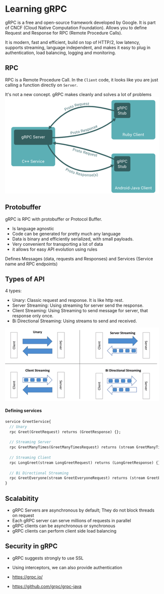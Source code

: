 # Learning gRPC
gRPC is a free and open-source framework developed by Google. It is part of CNCF (Cloud Native Computation Foundation). Allows you to define Request and Response for RPC (Remote Procedure Calls).

It is modern, fast and efficient, build on top of HTTP/2, low latency, supports streaming, language independent, and makes it easy to plug in authentication, load balancing, logging and monitoring.

## RPC
RPC is a Remote Procedure Call. In the `Client` code, it looks like you are just calling a function directly on `Server`. 

It's not a new concept. gRPC makes cleanly and solves a lot of problems
![Diagram](images/grpc-diagram.png)

## Protobuffer
gRPC is RPC with protobuffer or Protocol Buffer. 
- Is language agnostic
- Code can be generated for pretty much any language
- Data is binary and efficiently serialized, with small payloads.
- Very convenient for transporting a lot of data
- it allows for easy API evolution using rules

Defines Messages (data, requests and Responses) and Services (Service name and RPC endpoints)

## Types of API
4 types:
- Unary: Classic request and response. It is like http rest.
- Server Streaming: Using streaming for server send the response.
- Client Streaming: Using Streaming to send message for server, that response only once.
- Bi Directional Streaming: Using streams to send and received. 

![image](images/type-api.png)

#### Defining services
```proto
service GreetService{ 
  // Unary
  rpc Greet(GreetRequest) returns (GreetResponse) {};

  // Streaming Server
  rpc GreetManyTimes(GreetManyTimesRequest) returns (stream GreetManyTimesResponse) {};

  // Streaming Client
  rpc LongGreet(stream LongGreetRequest) returns (LongGreetResponse) {};

  // Bi Directional Streaming
  rpc GreetEveryone(stream GreetEveryoneRequest) returns (stream GreetEveryoneResponse) {};
}
```

## Scalabitity
- gRPC Servers are asynchronous by default; They do not block threads on request
- Each gRPC server can serve millions of requests in parallel
- gRPC clients can be asynchronous or synchronous
- gRPC clients can perform client side load balancing

## Security in gRPC
- gRPC suggests strongly to use SSL
- Using interceptors, we can also provide authentication


- https://grpc.io/
- https://github.com/grpc/grpc-java